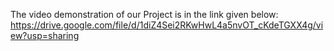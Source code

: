 The video demonstration of our Project is in the link given below:
https://drive.google.com/file/d/1diZ4Sei2RKwHwL4a5nvOT_cKdeTGXX4g/view?usp=sharing
